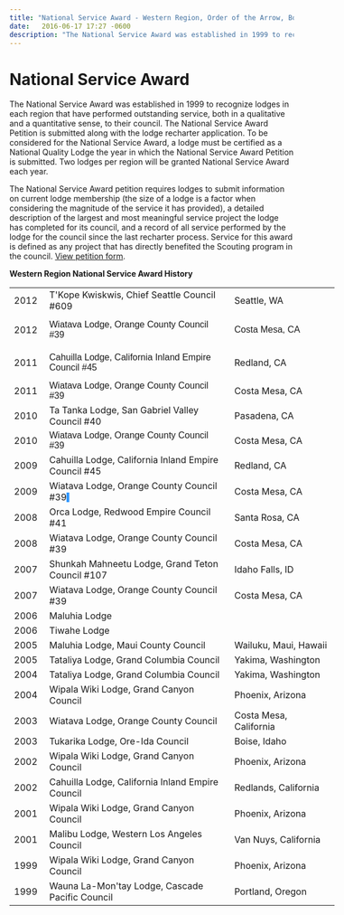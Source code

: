 ```yaml
---
title: "National Service Award - Western Region, Order of the Arrow, Boy Scouts of America"
date:   2016-06-17 17:27 -0600
description: "The National Service Award was established in 1999 to recognize lodges in each region that have performed outstanding service, both in a qualitative and a quantitative sense, to their council."
---
```


#  National Service Award

The National Service Award was established in 1999 to recognize lodges in each region that have performed outstanding service, both in a qualitative and a quantitative sense, to their council. The National Service Award Petition is submitted along with the lodge recharter application. To be considered for the National Service Award, a lodge must be certified as a National Quality Lodge the year in which the National Service Award Petition is submitted. Two lodges per region will be granted National Service Award each year.

The National Service Award petition requires lodges to submit information on current lodge membership (the size of a lodge is a factor when considering the magnitude of the service it has provided), a detailed description of the largest and most meaningful service project the lodge has completed for its council, and a record of all service performed by the lodge for the council since the last recharter process. Service for this award is defined as any project that has directly benefited the Scouting program in the council. <a href="http://www.oa-bsa.org/pages/content/printable-forms" target="_blank">View petition form</a>.

<p><strong>Western Region National Service Award History</strong></p>
<table style="width: 576px;" border="0">
<tbody>
<tr>
<td>2012</td>
<td>T'Kope Kwiskwis, Chief Seattle Council #609</td>
<td>Seattle, WA</td>
</tr>
<tr>
<td>
<p>2012</p>
</td>
<td><span style="font-family: Verdana, Arial, Helvetica, sans-serif;"><span style="font-family: Verdana, Arial, Helvetica, sans-serif;">Wiatava Lodge, Orange County Council #39</span></span></td>
<td><span style="font-family: Verdana, Arial, Helvetica, sans-serif;">Costa Mesa, CA</span></td>
</tr>
<tr>
<td>
<p>2011</p>
</td>
<td><span style="font-family: Verdana, Arial, Helvetica, sans-serif;">Cahuilla Lodge, California Inland Empire Council #45</span></td>
<td>Redland, CA</td>
</tr>
<tr>
<td>2011</td>
<td><span style="font-family: Verdana, Arial, Helvetica, sans-serif;">Wiatava Lodge, Orange County Council #39</span></td>
<td>Costa Mesa, CA</td>
</tr>
<tr>
<td>2010</td>
<td>Ta Tanka Lodge, San Gabriel Valley Council #40</td>
<td>Pasadena, CA</td>
</tr>
<tr>
<td>2010</td>
<td><span style="font-family: Verdana, Arial, Helvetica, sans-serif;">Wiatava Lodge, Orange County Council #39</span></td>
<td>Costa Mesa, CA</td>
</tr>
<tr>
<td>2009</td>
<td>Cahuilla Lodge, California Inland Empire Council #45</td>
<td>Redland, CA</td>
</tr>
<tr>
<td>2009</td>
<td>Wiatava Lodge, Orange County Council #39<span style="font-family: Verdana, Arial, Helvetica, sans-serif; background-color: #3399ff;">&nbsp;</span></td>
<td>Costa Mesa, CA</td>
</tr>
<tr>
<td>2008</td>
<td>Orca Lodge, Redwood Empire Council #41</td>
<td>Santa Rosa, CA</td>
</tr>
<tr>
<td>2008</td>
<td>Wiatava Lodge, Orange County Council #39</td>
<td>Costa Mesa, CA</td>
</tr>
<tr>
<td>2007</td>
<td>Shunkah Mahneetu Lodge, Grand Teton Council #107</td>
<td>Idaho Falls, ID</td>
</tr>
<tr>
<td>2007</td>
<td>Wiatava Lodge, Orange County Council #39</td>
<td>Costa Mesa, CA</td>
</tr>
<tr>
<td>2006</td>
<td>Maluhia Lodge</td>
</tr>
<tr>
<td>2006</td>
<td>Tiwahe Lodge</td>
</tr>
<tr>
<td>2005</td>
<td>Maluhia Lodge, Maui County Council</td>
<td>Wailuku, Maui, Hawaii</td>
</tr>
<tr>
<td>2005</td>
<td>Tataliya Lodge, Grand Columbia Council</td>
<td>Yakima, Washington</td>
</tr>
<tr>
<td>2004</td>
<td>Tataliya Lodge, Grand Columbia Council</td>
<td>Yakima, Washington</td>
</tr>
<tr>
<td>2004</td>
<td>Wipala Wiki Lodge, Grand Canyon Council</td>
<td>Phoenix, Arizona</td>
</tr>
<tr>
<td>2003</td>
<td>Wiatava Lodge, Orange County Council</td>
<td>Costa Mesa, California</td>
</tr>
<tr>
<td>2003</td>
<td>Tukarika Lodge, Ore-Ida Council</td>
<td>Boise, Idaho</td>
</tr>
<tr>
<td>2002</td>
<td>Wipala Wiki Lodge, Grand Canyon Council</td>
<td>Phoenix, Arizona</td>
</tr>
<tr>
<td>2002</td>
<td>Cahuilla Lodge, California Inland Empire Council</td>
<td>Redlands, California</td>
</tr>
<tr>
<td>2001</td>
<td>Wipala Wiki Lodge, Grand Canyon Council</td>
<td>Phoenix, Arizona</td>
</tr>
<tr>
<td>2001</td>
<td>Malibu Lodge, Western Los Angeles Council</td>
<td>Van Nuys, California</td>
</tr>
<tr>
<td width="47">1999</td>
<td width="337">Wipala Wiki Lodge, Grand Canyon Council</td>
<td width="178">Phoenix, Arizona</td>
</tr>
<tr>
<td>1999</td>
<td>Wauna La-Mon'tay Lodge, Cascade Pacific Council</td>
<td>Portland, Oregon</td>
</tr>
</tbody>
</table>